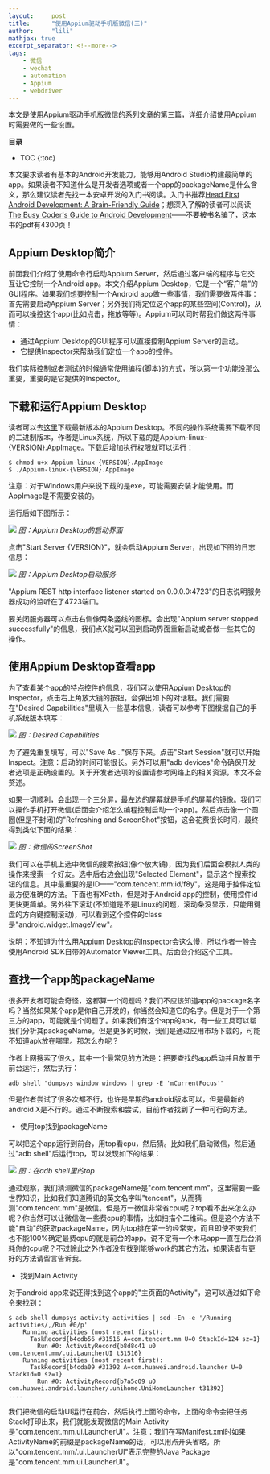 ```yaml
---
layout:     post
title:      "使用Appium驱动手机版微信(三)" 
author:     "lili" 
mathjax: true
excerpt_separator: <!--more-->
tags:
    - 微信
    - wechat
    - automation
    - Appium
    - webdriver
---
```


本文是使用Appium驱动手机版微信的系列文章的第三篇，详细介绍使用Appium时需要做的一些设置。

<!--more-->

**目录**
* TOC
{:toc}
 

本文要求读者有基本的Android开发能力，能够用Android Studio构建最简单的app。如果读者不知道什么是开发者选项或者一个app的packageName是什么含义，那么建议读者先找一本安卓开发的入门书阅读。入门书推荐[Head First Android Development: A Brain-Friendly Guide](https://www.amazon.com/Head-First-Android-Development-Brain-Friendly/dp/1449362184)；想深入了解的读者可以阅读[The Busy Coder's Guide to Android Development](https://commonsware.com/Android/)——不要被书名骗了，这本书的pdf有4300页！


## Appium Desktop简介

前面我们介绍了使用命令行启动Appium Server，然后通过客户端的程序与它交互让它控制一个Android app。本文介绍Appium Desktop，它是一个“客户端”的GUI程序。如果我们想要控制一个Android app做一些事情，我们需要做两件事：首先需要启动Appium Server；另外我们得定位这个app的某些空间(Control)，从而可以操控这个app(比如点击，拖放等等)。Appium可以同时帮我们做这两件事情：

* 通过Appium Desktop的GUI程序可以直接控制Appium Server的启动。
* 它提供Inspector来帮助我们定位一个app的控件。

我们实际控制或者测试的时候通常使用编程(脚本)的方式，所以第一个功能没那么重要，重要的是它提供的Inspector。

## 下载和运行Appium Desktop

读者可以去[这里](https://github.com/appium/appium-desktop/releases)下载最新版本的Appium Desktop。不同的操作系统需要下载不同的二进制版本，作者是Linux系统，所以下载的是Appium-linux-{VERSION}.AppImage。下载后增加执行权限就可以运行：
```
$ chmod u+x Appium-linux-{VERSION}.AppImage
$ ./Appium-linux-{VERSION}.AppImage
```
注意：对于Windows用户来说下载的是exe，可能需要安装才能使用。而AppImage是不需要安装的。

运行后如下图所示：

<a name='img1'>![](/img/appium/1.png)</a>
*图：Appium Desktop的启动界面*

点击"Start Server {VERSION}"，就会启动Appium Server，出现如下图的日志信息：


<a name='img2'>![](/img/appium/2.png)</a>
*图：Appium Desktop启动服务*

"Appium REST http interface listener started on 0.0.0.0:4723"的日志说明服务器成功的监听在了4723端口。

要关闭服务器可以点击右侧像两条竖线的图标。会出现"Appium server stopped successfully"的信息，我们点X就可以回到启动界面重新启动或者做一些其它的操作。


## 使用Appium Desktop查看app

为了查看某个app的特点控件的信息，我们可以使用Appium Desktop的Inspector，点击右上角放大镜的按钮，会弹出如下的对话框。我们需要在"Desired Capabilities"里填入一些基本信息，读者可以参考下图根据自己的手机系统版本填写：

<a name='img4'>![](/img/appium/4.png)</a>
*图：Desired Capabilities*

为了避免重复填写，可以"Save As..."保存下来。点击"Start Session"就可以开始Inspect。注意：启动的时间可能很长。另外可以用"adb devices"命令确保开发者选项是正确设置的。关于开发者选项的设置请参考网络上的相关资源，本文不会赘述。

如果一切顺利，会出现一个三分屏，最左边的屏幕就是手机的屏幕的镜像。我们可以操作手机打开微信(后面会介绍怎么编程控制启动一个app)。然后点击像一个圆圈(但是不封闭)的"Refreshing and ScreenShot"按钮，这会花费很长时间，最终得到类似下面的结果：


<a name='img3'>![](/img/appium/3.png)</a>
*图：微信的ScreenShot*

我们可以在手机上选中微信的搜索按钮(像个放大镜)，因为我们后面会模拟人类的操作来搜索一个好友。选中后右边会出现"Selected Element"，显示这个搜索按钮的信息。其中最重要的是ID——"com.tencent.mm:id/f8y"，这是用于控件定位最方便准确的方法。下面也有XPath，但是对于Android app的控制，使用控件id更快更简单。另外往下滚动(不知道是不是Linux的问题，滚动条没显示，只能用键盘的方向键控制滚动)，可以看到这个控件的class是"android.widget.ImageView"。

说明：不知道为什么用Appium Desktop的Inspector会这么慢，所以作者一般会使用Android SDK自带的Automator Viewer工具。后面会介绍这个工具。

## 查找一个app的packageName

很多开发者可能会奇怪，这都算一个问题吗？我们不应该知道app的package名字吗？当然如果某个app是你自己开发的，你当然会知道它的名字。但是对于一个第三方的app，可能就是个问题了。如果我们有这个app的apk，有一些工具可以帮我们分析其packageName。但是更多的时候，我们是通过应用市场下载的，可能不知道apk放在哪里。那怎么办呢？

作者上网搜索了很久，其中一个最常见的方法是：把要查找的app启动并且放置于前台运行，然后执行：
```
adb shell "dumpsys window windows | grep -E 'mCurrentFocus'"
```
但是作者尝试了很多次都不行，也许是早期的android版本可以，但是最新的android X是不行的。通过不断搜索和尝试，目前作者找到了一种可行的方法。

* 使用top找到packageName

可以把这个app运行到前台，用top看cpu，然后猜。比如我们启动微信，然后通过"adb shell"后运行top，可以发现如下的结果：


<a name='img5'>![](/img/appium/5.png)</a>
*图：在adb shell里的top*

通过观察，我们猜测微信的packageName是"com.tencent.mm"。这里需要一些世界知识，比如我们知道腾讯的英文名字叫"tencent"，从而猜测"com.tencent.mm"是微信。但是万一微信非常省cpu呢？top看不出来怎么办呢？你当然可以让微信做一些费cpu的事情，比如扫描个二维码。但是这个方法不能"自动"的获取packageName，因为top排在第一的经常变，而且即使不变我们也不能100%确定最费cpu的就是前台的app。说不定有一个木马app一直在后台消耗你的cpu呢？不过除此之外作者没有找到能够work的其它方法，如果读者有更好的方法请留言告诉我。

* 找到Main Activity

对于android app来说还得找到这个app的"主页面的Activity"，这可以通过如下命令来找到：

```
$ adb shell dumpsys activity activities | sed -En -e '/Running activities/,/Run #0/p'
    Running activities (most recent first):
      TaskRecord{b4cdb56 #31516 A=com.tencent.mm U=0 StackId=124 sz=1}
        Run #0: ActivityRecord{b8d8c41 u0 com.tencent.mm/.ui.LauncherUI t31516}
    Running activities (most recent first):
      TaskRecord{b4cda09 #31392 A=com.huawei.android.launcher U=0 StackId=0 sz=1}
        Run #0: ActivityRecord{b7a5c09 u0 com.huawei.android.launcher/.unihome.UniHomeLauncher t31392}
....

```

我们把微信的启动UI运行在前台，然后执行上面的命令，上面的命令会把任务Stack打印出来，我们就能发现微信的Main Activity是"com.tencent.mm.ui.LauncherUI"。注意：我们在写Manifest.xml时如果ActivityName的前缀是packageName的话，可以用点开头省略。所以"com.tencent.mm/.ui.LauncherUI"表示完整的Java Package是"com.tencent.mm.ui.LauncherUI"。


